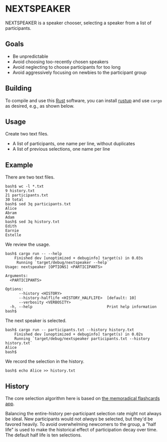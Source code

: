 # NEXTSPEAKER

NEXTSPEAKER is a speaker chooser,
selecting a speaker from a list of participants.

## Goals

* Be unpredictable
* Avoid choosing too-recently chosen speakers
* Avoid neglecting to choose participants for too long
* Avoid aggressively focusing on newbies to the participant group

## Building

To compile and use this [Rust](https://www.rust-lang.org/) software,
you can install [rustup](https://www.rust-lang.org/tools/install)
and use `cargo` as desired,
e.g., as shown below.

## Usage

Create two text files.

* A list of participants, one name per line, without duplicates
* A list of previous selections, one name per line

## Example

There are two text files.

    bash$ wc -l *.txt
    9 history.txt
    21 participants.txt
    30 total
    bash$ sed 3q participants.txt 
    Alice
    Abram
    Adam
    bash$ sed 3q history.txt 
    Edith
    Earnie
    Estelle

We review the usage.

    bash$ cargo run -- --help
        Finished dev [unoptimized + debuginfo] target(s) in 0.03s
         Running `target/debug/nextspeaker --help`
    Usage: nextspeaker [OPTIONS] <PARTICIPANTS>

    Arguments:
      <PARTICIPANTS>

    Options:
          --history <HISTORY>
          --history-halflife <HISTORY_HALFLIFE>  [default: 10]
          --verbosity <VERBOSITY>
      -h, --help                                 Print help information
    bash$

The next speaker is selected.

    bash$ cargo run -- participants.txt --history history.txt
        Finished dev [unoptimized + debuginfo] target(s) in 0.02s
        Running `target/debug/nextspeaker participants.txt --history history.txt`
    Alice
    bash$ 

We record the selection in the history.

    bash$ echo Alice >> history.txt

## History

The core selection algorithm here is based
on [the memoradical flashcards app](https://github.com/ecashin/memoradical).

Balancing the entire-history per-participant selection rate
might not always be ideal.
New participants would not *always* be selected,
but they'd be favored heavily.
To avoid overwhelming newcomers to the group,
a "half life" is used to make the historical effect
of participation decay over time.
The default half life is ten selections.

